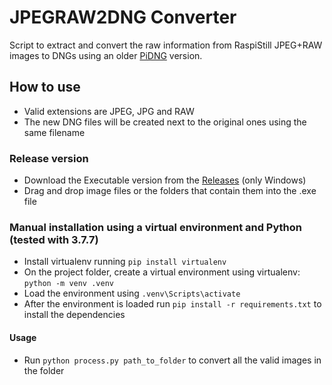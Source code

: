 # JPEGRAW2DNG Converter
Script to extract and convert the raw information from RaspiStill JPEG+RAW images to DNGs using an older [PiDNG](https://github.com/schoolpost/PiDNG) version.

## How to use
- Valid extensions are JPEG, JPG and RAW
- The new DNG files will be created next to the original ones using the same filename
### Release version
- Download the Executable version from the [Releases](https://github.com/GastonZalba/JPEGRAW2DNG/releases) (only Windows)
- Drag and drop image files or the folders that contain them into the .exe file
### Manual installation using a virtual environment and Python (tested with 3.7.7)
- Install virtualenv running `pip install virtualenv`
- On the project folder, create a virtual environment using virtualenv: `python -m venv .venv`
- Load the environment using `.venv\Scripts\activate`
- After the environment is loaded run `pip install -r requirements.txt` to install the dependencies

#### Usage
- Run `python process.py path_to_folder` to convert all the valid images in the folder


